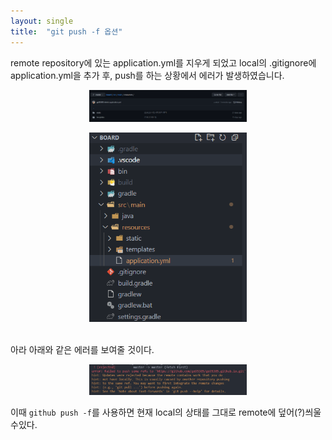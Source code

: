 ```yaml
---
layout: single
title:  "git push -f 옵션"
---
```


remote repository에 있는 application.yml를 지우게 되었고 local의 .gitignore에 application.yml을 추가 후, push를 하는 상황에서 에러가 발생하였습니다.
<br/>

<p align="center">
    <img src="/images/before_githubf.png" width="50%" class="image__border">
</p>

<p align="center">
    <img src="/images/local.png" width="50%" class="image__border">
</p>
<br/>
아라 아래와 같은 에러를 보여줄 것이다.
<p align="center">
    <img src="/images/push_error.png" width="50%" class="image__border">
</p>

이때  `github push -f`를 사용하면 현재 local의 상태를 그대로 remote에 덮어(?)씌울수있다.
